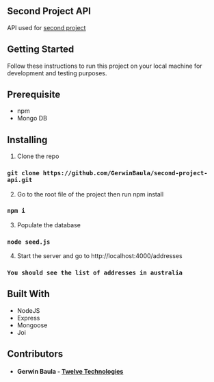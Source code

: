 ## Second Project API
API used for [second project](https://github.com/GerwinBaula/second-project)

## Getting Started
Follow these instructions to run this project on your local machine for development and testing purposes.

## Prerequisite
 - npm
 - Mongo DB

## Installing
1. Clone the repo

### `git clone https://github.com/GerwinBaula/second-project-api.git`

2. Go to the root file of the project then run npm install

### `npm i`

3. Populate the database

### `node seed.js`

4. Start the server and go to http://localhost:4000/addresses

### `You should see the list of addresses in australia`

## Built With 

 - NodeJS
 - Express
 - Mongoose
 - Joi
 
## Contributors
 
  - #### Gerwin Baula - [Twelve Technologies](https://twelvetechnologies.netlify.com)
